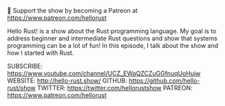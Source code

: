 💖 Support the show by becoming a Patreon at https://www.patreon.com/hellorust

Hello Rust! is a show about the Rust programming language.
My goal is to address beginner and intermediate Rust questions and show that systems programming can be a lot of fun!
In this episode, I talk about the show and how I started with Rust.

SUBSCRIBE: https://www.youtube.com/channel/UCZ_EWaQZCZuGGfnuqUoHujw
WEBSITE: http://hello-rust.show/
GITHUB: https://github.com/hello-rust/show
TWITTER: https://twitter.com/hellorustshow
PATREON: https://www.patreon.com/hellorust
